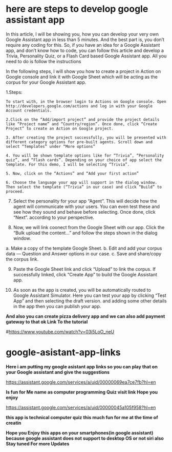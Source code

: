 # here are steps to develop google assistant app

In this article, I will be showing you, how you can develop your very own Google Assistant app in less than 5 minutes. And the best part is, you don’t require any coding for this. So, if you have an idea for a Google Assistant app, and don’t know how to code, you can follow this article and develop a Trivia, Personality Quiz, or a Flash Card based Google Assistant app. All you need to do is follow the instructions

In the following steps, I will show you how to create a project in Action on Google console and link it with Google Sheet which will be acting as the corpus for your Google Assistant app.

1.Steps:

    To start with, in the browser login to Actions on Google console. Open http://developers.google.com/actions and log in with your Google Account credentials.
    
    2.Click on the “Add/import project” and provide the project details like “Project name” and “Country/region”. Once done, click “Create Project” to create an Action on Google project.
    
    3. After creating the project successfully, you will be presented with different category options for pre-built agents. Scroll down and select “Templates” under “More options”
    
    4. You will be shown template options like for “Trivia”, “Personality quiz”, and “Flash cards”. Depending on your choice of app select the template. For this demo, I will be selecting “Trivia”.
    
    5. Now, click on the “Actions” and “Add your first action”
    
    6. Choose the language your app will support in the dialog window. Then select the template (“Trivia” in our case) and click “Build” to proceed.

7. Select the personality for your app “Agent”. This will decide how the agent will communicate with your users. You can even test these and see how they sound and behave before selecting. Once done, click “Next”. according to your perspective.

8. Now, we will link coonect  from the Google Sheet with our app. Click the “Bulk upload the content…” and follow the steps shown in the dialog window.

a. Make a copy of the template Google Sheet.
b. Edit and add your corpus data — Question and Answer options in our case.
c. Save and share/copy the corpus link.

9. Paste the Google Sheet link and click “Upload” to link the corpus. If successfully linked, click “Create App” to build the Google Assistant app.

10. As soon as the app is created, you will be automatically routed to Google Assistant Simulator. Here you can test your app by clicking “Test App” and then selecting the draft version. and adding some other details in the app then you can publish your app.

<b>And also you can create pizza delivery app and we can also add payment gateway to that ok </b>
<b> Link To the tutorial </b>

#https://www.youtube.com/watch?v=03i5LoO_neU

# google-asistant-app-links 

<b>Here i am putting my google asistant app links so you can play that on your Google assistant and give the suggestions </b>

https://assistant.google.com/services/a/uid/00000069ea7ce7fb?hl=en

<b>Is fun for Me name as computer programming Quiz visit link Hope you enjoy</b>

https://assistant.google.com/services/a/uid/00000045a105f958?hl=en

<b>this app is technical computer quiz this much fun for me at the time of creatin </b>

<b>Hope you Enjoy this apps on your smartphones(in google assistant) because google assistant does not support to desktop OS or not siri also  Stay tuned For more Updates</b>
